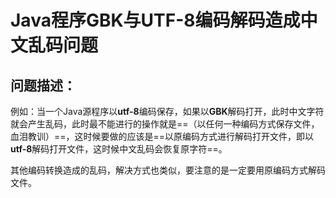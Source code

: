 # Java程序GBK与UTF-8编码解码造成中文乱码问题

## 问题描述：

​	例如：当一个Java源程序以**utf-8**编码保存，如果以**GBK**解码打开，此时中文字符就会产生乱码，此时最不能进行的操作就是==（以任何一种编码方式保存文件，血泪教训）==，这时候要做的应该是==以原编码方式进行解码打开文件，即以**utf-8**解码打开文件，这时候中文乱码会恢复原字符==。

​	其他编码转换造成的乱码，解决方式也类似，要注意的是一定要用原编码方式解码文件。


